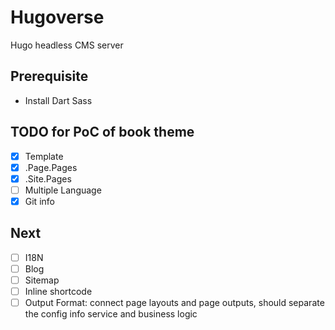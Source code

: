 # Hugoverse

Hugo headless CMS server

## Prerequisite

- Install Dart Sass

## TODO for PoC of book theme

- [x] Template
- [x] .Page.Pages
- [x] .Site.Pages
- [ ] Multiple Language
- [x] Git info

## Next

- [ ] I18N
- [ ] Blog
- [ ] Sitemap
- [ ] Inline shortcode
- [ ] Output Format: connect page layouts and page outputs, should separate the config info service and business logic